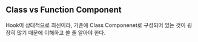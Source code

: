 ## Class vs Function Component

Hook이 상대적으로 최신이라, 기존에 Class Componenet로 구성되어 있는 것이 굉장히 많기 때문에 이해하고 쓸 줄 알아야 한다.